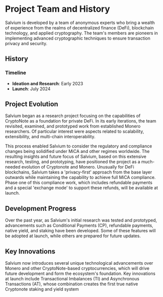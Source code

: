 # Project Team and History

Salvium is developed by a team of anonymous experts who bring a wealth of experience from the realms of decentralized finance (DeFi), blockchain technology, and applied cryptography. The team's members are pioneers in implementing advanced cryptographic techniques to ensure transaction privacy and security.

## History

### Timeline
- **Ideation and Research**: Early 2023
- **Launch**: July 2024

## Project Evolution

Salvium began as a research project focusing on the capabilities of CryptoNote as a foundation for private DeFi. In its early iterations, the team revisited, examined, and prototyped work from established Monero researchers. Of particular interest were aspects related to scalability, extensibility, and multi-chain interoperability.

This process enabled Salvium to consider the regulatory and compliance changes being solidified under MiCA and other regimes worldwide. The resulting insights and future focus of Salvium, based on this extensive research, testing, and prototyping, have positioned the project as a much-needed evolution of Cryptonote and Monero. Unusually for DeFi blockchains, Salvium takes a 'privacy-first' approach from the base layer outwards while maintaining the capability to achieve full MiCA compliance. Phase one of this compliance work, which includes refundable payments and a special 'exchange mode' to support these refunds, will be available at launch.

## Development Progress

Over the past year, as Salvium's initial research was tested and prototyped, advancements such as Conditional Payments (CP), refundable payments, native yield, and staking have been developed. Some of these features will be adopted at launch, while others are prepared for future updates.

## Key Innovations

Salvium now introduces several unique technological advancements over Monero and other CryptoNote-based cryptocurrencies, which will drive future development and form the ecosystem's foundation. Key innovations at launch include Transactional Imbalances (TI) and Asynchronous Transactions (AT), whose combination creates the first true native Cryptonote staking and yield system